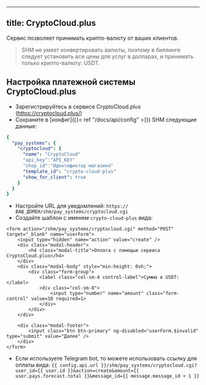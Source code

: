 
---
title: CryptoCloud.plus
---

Сервис позволяет принимать крипто-валюту от ваших клиентов.

> SHM не умеет конвертировать валюты, поэтому в биллинге следует установить все цены для услуг в долларах, и принимать только крипто-валюту: USDT.

## Настройка платежной системы CryptoCloud.plus

* Зарегистрируйтесь в сервисе CryptoCloud.plus (https://cryptocloud.plus/)
* Сохраните в [конфиг]({{< ref "/docs/api/config" >}}) SHM следующие данные:
```yaml
{
  "pay_systems": {
    "cryptocloud": {
      "name": "CryptoCloud"
      "api_key":"API_KEY"
      "shop_id":"Идентификтор магазина"
      "template_id": "crypto-cloud-plus"
      "show_for_client": true
    }
  }
}
```
* Настройте URL для уведомлений: `https://ВАШ_ДОМЕН/shm/pay_systems/cryptocloud.cgi`
* Создайте шаблон с именем `crypto-cloud-plus` вида:
```
<form action="/shm/pay_systems/cryptocloud.cgi" method="POST" target="_blank" name="userForm">
    <input type="hidden" name="action" value="create" />
    <div class="modal-header">
        <h4 class="modal-title">Оплата с помощью сервиса CryptoCloud.plus</h4>
    </div>
    <div class="modal-body" style="min-height: 0vh;">
        <div class="form-group">
            <label class="col-sm-4 control-label">Сумма в USDT:</label>
            <div class="col-sm-8">
                <input type="number" name="amount" class="form-control" value=10 required=1>
            </div>
        </div>
    </div>

    <div class="modal-footer">
        <input class="btn btn-primary" ng-disabled="userForm.$invalid" type="submit" value="Далее" />
    </div>
</form>
```

* Если используете Telegram bot, то можете использовать ссылку для оплаты вида:
`{{ config.api.url }}/shm/pay_systems/cryptocloud.cgi?user_id={{ user.id }}&action=create&amount={{ user.pays.forecast.total }}&message_id={{ message.message_id + 1 }}`

